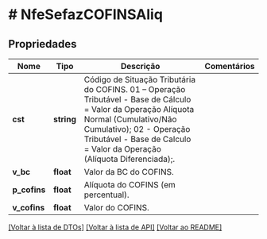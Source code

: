 # # NfeSefazCOFINSAliq

## Propriedades

Nome | Tipo | Descrição | Comentários
------------ | ------------- | ------------- | -------------
**cst** | **string** | Código de Situação Tributária do COFINS.   01 – Operação Tributável - Base de Cálculo &#x3D; Valor da Operação Alíquota Normal (Cumulativo/Não Cumulativo);  02 - Operação Tributável - Base de Calculo &#x3D; Valor da Operação (Alíquota Diferenciada);. |
**v_bc** | **float** | Valor da BC do COFINS. |
**p_cofins** | **float** | Alíquota do COFINS (em percentual). |
**v_cofins** | **float** | Valor do COFINS. |

[[Voltar à lista de DTOs]](../../README.md#models) [[Voltar à lista de API]](../../README.md#endpoints) [[Voltar ao README]](../../README.md)
